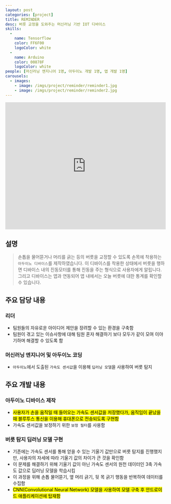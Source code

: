 ```yaml
---
layout: post
categories: [project]
title: REMINDER
desc: 버릇 교정을 도와주는 머신러닝 기반 IOT 디바이스
skills:
  -
    name: Tensorflow
    color: FF6F00
    logoColor: white
  -
    name: Arduino
    color: 00878F
    logoColor: white
people: [머신러닝 엔지니어 1명, 아두이노 개발 1명, 앱 개발 1명]
carousels:
  - images: 
    - image: /imgs/project/reminder/reminder1.jpg
    - image: /imgs/project/reminder/reminder2.jpg
---
```


<iframe width="100%" height="400" src="https://www.youtube.com/embed/vB_ea0pDKl4?si=qmNag3m7wo9y7Iy1" title="YouTube video player" frameborder="0" allow="accelerometer; autoplay; clipboard-write; encrypted-media; gyroscope; picture-in-picture; web-share" referrerpolicy="strict-origin-when-cross-origin" allowfullscreen></iframe>

## 설명
> 손톱을 물어뜯거나 머리를 긁는 등의 버릇을 교정할 수 있도록 손목에 착용하는 `아두이노 디바이스`를 제작하였습니다. 이 디바이스를 착용한 상태에서 버릇을 행하면 디바이스 내의 진동모터를 통해 진동을 주는 형식으로 사용자에게 알립니다. 그리고 디바이스는 앱과 연동되어 앱 내에서는 오늘 버릇에 대한 통계를 확인할 수 있습니다.

## 주요 담당 내용
### 리더
* 팀원들의 자유로운 아이디어 제안을 장려할 수 있는 환경을 구축함
* 팀원이 겪고 있는 이슈사항에 대해 팀원 혼자 해결하기 보다 모두가 같이 모여 이야기하며 해결할 수 있도록 함

### 머신러닝 엔지니어 및 아두이노 코딩
* `아두이노`에서 도출된 `가속도 센서값`을 이용해 `딥러닝 모델`을 사용하여 버릇 탐지

## 주요 개발 내용
### 아두이노 디바이스 제작
* <mark>사용자가 손을 움직일 때 들어오는 가속도 센서값을 저장했다가, 움직임이 끝났을 때 블루투스 통신을 이용해 휴대폰으로 전송되도록 구현함</mark>
* 가속도 센서값을 보정하기 위한 `보정 필터`를 사용함

### 버릇 탐지 딥러닝 모델 구현
* 기존에는 가속도 센서를 통해 얻을 수 있는 기울기 값만으로 버릇 탐지를 진행했지만, 사용자의 자세에 따라 기울기 값의 차이가 큰 것을 확인함
* 이 문제를 해결하기 위해 기울기 값이 아닌 가속도 센서의 원천 데이터인 3축 가속도 값으로 딥러닝 모델을 학습시킴
* 이 과정을 위해 손톱 물어뜯기, 옆 머리 긁기, 뒷 목 긁기 행동을 반복하여 데이터를 수집함
* <mark>CNN(Convolutional Neural Network) 모델을 사용하여 모델 구축 후 안드로이드 애플리케이션에 탑재함</mark>